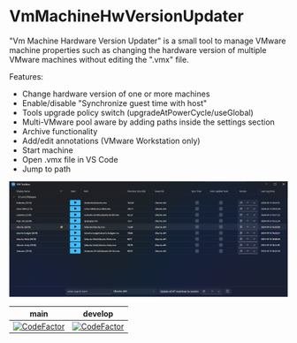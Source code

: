 VmMachineHwVersionUpdater
=========================

"Vm Machine Hardware Version Updater" is a small tool to manage VMware machine properties such as changing the hardware version of multiple VMware machines without editing the ".vmx" file.

Features:
- Change hardware version of one or more machines
- Enable/disable "Synchronize guest time with host"
- Tools upgrade policy switch (upgradeAtPowerCycle/useGlobal)
- Multi-VMware pool aware by adding paths inside the settings section
- Archive functionality
- Add/edit annotations (VMware Workstation only)
- Start machine
- Open .vmx file in VS Code
- Jump to path

![Screenshot](res/Screenshot.png)

| main | develop |
| ------------- | ------------- |
| [![CodeFactor](https://www.codefactor.io/repository/github/evilbaschdi/VmMachineHwVersionUpdater/badge/main)](https://www.codefactor.io/repository/github/evilbaschdi/VmMachineHwVersionUpdater/overview/main) | [![CodeFactor](https://www.codefactor.io/repository/github/evilbaschdi/VmMachineHwVersionUpdater/badge/develop)](https://www.codefactor.io/repository/github/evilbaschdi/VmMachineHwVersionUpdater/overview/develop) |

